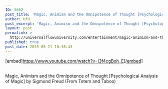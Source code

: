 ```yaml
---
ID: 5662
post_title: 'Magic, Animism and the Omnipotence of Thought [Psychological Analysis of Magic]'
author: UfU
post_excerpt: 'Magic, Animism and the Omnipotence of Thought [Psychological Analysis of Magic] by Sigmund Freud (From Totem and Taboo)'
layout: post
permalink: >
  http://universalflowuniversity.com/entertainment/magic-animism-and-the-omnipotence-of-thought-psychological-analysis-of-magic/
published: true
post_date: 2015-05-21 16:16:43
---
```

[embed]https://www.youtube.com/watch?v=j3f4cgBoh_E[/embed]</br></br>
<p>Magic, Animism and the Omnipotence of Thought [Psychological Analysis of Magic] by Sigmund Freud (From Totem and Taboo)</p>